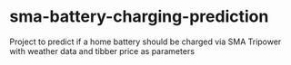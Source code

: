 # sma-battery-charging-prediction
Project to predict if a home battery should be charged via SMA Tripower with weather data and tibber price as parameters
